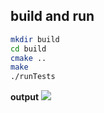 ## build and run

```sh
mkdir build
cd build
cmake ..
make
./runTests
```

**output**
![](https://www.evernote.com/l/AAEIUvvENEZIqIeLZ22SIbiDSpgDqwsoXpUB/image.png)